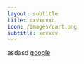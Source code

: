 ```yaml
---
layout: subtitle
title: cxvxcvxc
icon: /images/cart.png
subtitle: xcvxcv
---
```

asdasd [google](www.google.com)